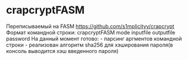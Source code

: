 # crapcryptFASM
Переписываемый на FASM https://github.com/s1mplicityy/crapcrypt
Формат командной строки:
crapcryptFASM mode inputfile outputfile password
На данный момент готово:
	- парсинг аргментов командной строки
	- реализован алгоритм sha256 для хэширования пароля(в консоль выводится хэш введенного пароля)